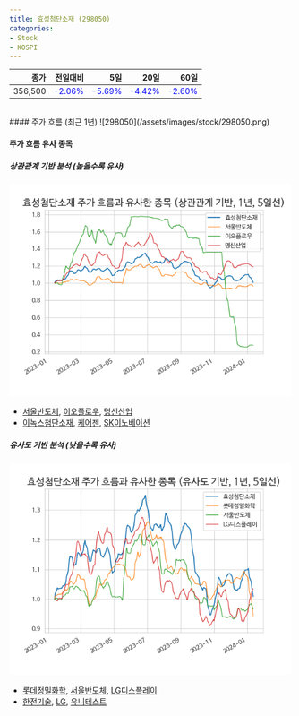 ```yaml
---
title: 효성첨단소재 (298050)
categories:
- Stock
- KOSPI
---
```


|종가|전일대비|5일|20일|60일|
|---:|-------:|--:|---:|---:|
|356,500|<span style="color: blue">-2.06%</span>|<span style="color: blue">-5.69%</span>|<span style="color: blue">-4.42%</span>|<span style="color: blue">-2.60%</span>|

<!-- more -->
<br>
#### 주가 흐름 (최근 1년)
![298050](/assets/images/stock/298050.png)

#### 주가 흐름 유사 종목

##### 상관관계 기반 분석 (높을수록 유사)
![298050](/assets/images/stock/298050_corr.png)
- [서울반도체](/046890/), [이오플로우](/294090/), [명신산업](/009900/)
- [이녹스첨단소재](/272290/), [케어젠](/214370/), [SK이노베이션](/096770/)

##### 유사도 기반 분석 (낮을수록 유사)	
![298050](/assets/images/stock/298050_sim.png)
- [롯데정밀화학](/004000/), [서울반도체](/046890/), [LG디스플레이](/034220/)
- [한전기술](/052690/), [LG](/003550/), [유니테스트](/086390/)